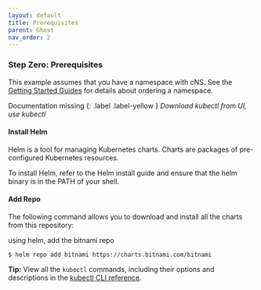 ```yaml
---
layout: default
title: Prerequisites
parent: Ghost
nav_order: 2
---
```



### Step Zero: Prerequisites

This example assumes that you have a namespace with cNS. See the [Getting Started Guides]() for details about ordering a namespace.

Documentation missing 
{: .label .label-yellow }
_Download kubectl from UI, use kubectl_

#### Install Helm

Helm is a tool for managing Kubernetes charts. Charts are packages of pre-configured Kubernetes resources.

To install Helm, refer to the Helm install guide and ensure that the helm binary is in the PATH of your shell.

#### Add Repo

The following command allows you to download and install all the charts from this repository:


using helm, add the bitnami repo

```console
$ helm repo add bitnami https://charts.bitnami.com/bitnami
```


**Tip:** View all the `kubectl` commands, including their options and descriptions in the [kubectl CLI reference](https://kubernetes.io/docs/user-guide/kubectl-overview/).

